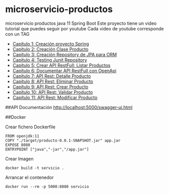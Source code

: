 # microservicio-productos
microservicio productos java 11 Spring Boot
Este proyecto tiene un video tutorial que puedes seguir por youtube
Cada video de youtube corresponde con un TAG

- [Capítulo 1: Creación proyecto Spring](https://youtu.be/pzlanOdUMvc)
- [Capítulo 2: Creación Clase Producto](https://youtu.be/NiiBpUAMlyk)
- [Capítulo 3: Creación Repository de JPA para ORM](https://youtu.be/PxCA7KqhKKY)
- [Capítulo 4: Testing Junit Repository](https://youtu.be/HI4JYQ28Cns)
- [Capítulo 5: Crear API RestFull: Listar Productos](https://youtu.be/Q4Ozb4rniyw)
- [Capítulo 6: Documentar API RestFull con OpenApi](https://youtu.be/CGRNiCLAlnQ)
- [Capítulo 7: API Rest: Detalle Producto](https://youtu.be/XueRsjTgjx8)
- [Capítulo 8: API Rest: Eliminar Producto](https://youtu.be/AtBd546QxO8)
- [Capítulo 9: API Rest: Crear Producto](https://youtu.be/zHyIM_tDizg)
- [Capítulo 10: API Rest: Validar Producto](https://youtu.be/FgZUNUMLIyU)
- [Capítulo 11: API Rest: Modificar Producto](https://youtu.be/JSuo9vLS-IY)


##API Documentación
[http://localhost:5000/swagger-ui.html](http://localhost:5000/swagger-ui.html)


##Docker

Crear fichero Dockerfile

```
FROM openjdk:11
COPY "./target/producto-0.0.1-SNAPSHOT.jar" app.jar
EXPOSE 8080
ENTRYPOINT ["java","-jar","/app.jar"]
```

Crear Imagen
```
docker build -t servicio .
```

Arrancar el contenedor
```
docker run --rm -p 5000:8080 servicio
```




